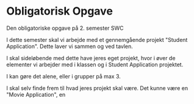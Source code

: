 # Obligatorisk Opgave
Den obligatoriske opgave på 2. semester SWC

I dette semester skal vi arbejde med et gennemgående projekt "Student Application". Dette laver vi sammen og ved tavlen.

I skal sideløbende med dette have jeres eget projekt, hvor i øver de elementer vi arbejder med i klassen og i Student Application projektet.

I kan gøre det alene, eller i grupper på max 3.

I skal selv finde frem til hvad jeres projekt skal være. Det kunne være en "Movie Application", en 
